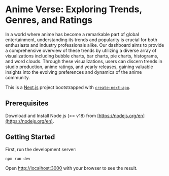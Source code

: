 # Anime Verse: Exploring Trends, Genres, and Ratings

In a world where anime has become a remarkable part of global entertainment, understanding its trends and popularity is crucial for both enthusiasts and industry professionals alike. Our dashboard aims to provide a comprehensive overview of these trends by utilizing a diverse array of visualizations including bubble charts, bar charts, pie charts, histograms, and word clouds. Through these visualizations, users can discern trends in studio production, anime ratings, and yearly releases, gaining valuable insights into the evolving preferences and dynamics of the anime community.

This is a [Next.js](https://nextjs.org/) project bootstrapped with [`create-next-app`](https://github.com/vercel/next.js/tree/canary/packages/create-next-app).

## Prerequisites

Download and Install Node.js (>= v18) from [https://nodejs.org/en](https://nodejs.org/en).

## Getting Started

First, run the development server:

```bash
npm run dev
```

Open [http://localhost:3000](http://localhost:3000) with your browser to see the result.